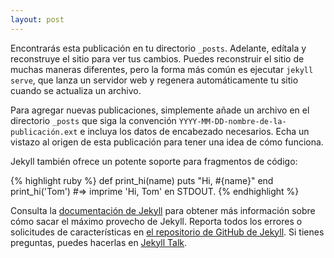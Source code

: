 ```yaml
---
layout: post
---
```


Encontrarás esta publicación en tu directorio `_posts`. Adelante, edítala y reconstruye el sitio para ver tus cambios. Puedes reconstruir el sitio de muchas maneras diferentes, pero la forma más común es ejecutar `jekyll serve`, que lanza un servidor web y regenera automáticamente tu sitio cuando se actualiza un archivo.

Para agregar nuevas publicaciones, simplemente añade un archivo en el directorio `_posts` que siga la convención `YYYY-MM-DD-nombre-de-la-publicación.ext` e incluya los datos de encabezado necesarios. Echa un vistazo al origen de esta publicación para tener una idea de cómo funciona.

Jekyll también ofrece un potente soporte para fragmentos de código:

{% highlight ruby %}
def print_hi(name)
  puts "Hi, #{name}"
end
print_hi('Tom')
#=> imprime 'Hi, Tom' en STDOUT.
{% endhighlight %}

Consulta la [documentación de Jekyll][jekyll-docs] para obtener más información sobre cómo sacar el máximo provecho de Jekyll. Reporta todos los errores o solicitudes de características en [el repositorio de GitHub de Jekyll][jekyll-gh]. Si tienes preguntas, puedes hacerlas en [Jekyll Talk][jekyll-talk].

[jekyll-docs]: http://jekyllrb.com/docs/home
[jekyll-gh]:   https://github.com/jekyll/jekyll
[jekyll-talk]: https://talk.jekyllrb.com/